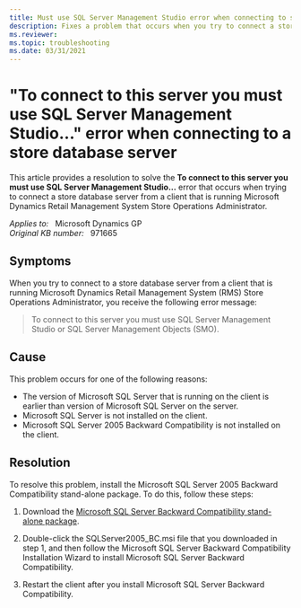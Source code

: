 ```yaml
---
title: Must use SQL Server Management Studio error when connecting to store database server
description: Fixes a problem that occurs when you try to connect a store database server from a client that is running Microsoft Dynamics Retail Management System Store Operations Administrator.
ms.reviewer: 
ms.topic: troubleshooting
ms.date: 03/31/2021
---
```

# "To connect to this server you must use SQL Server Management Studio..." error when connecting to a store database server

This article provides a resolution to solve the **To connect to this server you must use SQL Server Management Studio...** error that occurs when trying to connect a store database server from a client that is running Microsoft Dynamics Retail Management System Store Operations Administrator.

_Applies to:_ &nbsp; Microsoft Dynamics GP  
_Original KB number:_ &nbsp; 971665

## Symptoms

When you try to connect to a store database server from a client that is running Microsoft Dynamics Retail Management System (RMS) Store Operations Administrator, you receive the following error message:

> To connect to this server you must use SQL Server Management Studio or SQL Server Management Objects (SMO).

## Cause

This problem occurs for one of the following reasons:

- The version of Microsoft SQL Server that is running on the client is earlier than version of Microsoft SQL Server on the server.
- Microsoft SQL Server is not installed on the client.
- Microsoft SQL Server 2005 Backward Compatibility is not installed on the client.

## Resolution

To resolve this problem, install the Microsoft SQL Server 2005 Backward Compatibility stand-alone package. To do this, follow these steps:

1. Download the [Microsoft SQL Server Backward Compatibility stand-alone package](https://download.microsoft.com/download/f/7/4/f74cbdb1-87e2-4794-9186-e3ad6bd54b41/sqlserver2005_bc.msi).

2. Double-click the SQLServer2005_BC.msi file that you downloaded in step 1, and then follow the Microsoft SQL Server Backward Compatibility Installation Wizard to install Microsoft SQL Server Backward Compatibility.

3. Restart the client after you install Microsoft SQL Server Backward Compatibility.
